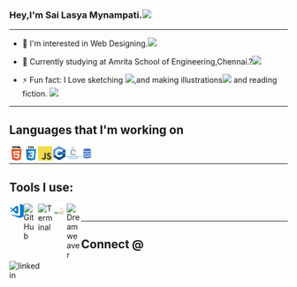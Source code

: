    ### Hey,I'm Sai Lasya Mynampati.<img src="https://media.tenor.com/images/d27aa535c8289184ad6b735d4b2f3fae/tenor.gif" width="70px"><img>

------------------
- 👀 I'm interested in Web Designing.<img src="https://c.tenor.com/e_Ib7MhDskgAAAAj/tigo-guatemala.gif" width="45px">



- 🌱 Currently studying at Amrita School of Engineering,Chennai.?<img src="https://c.tenor.com/-n8u1MNTVskAAAAj/woman-student-people.gif" width="20px">
- ⚡ Fun fact: I Love sketching <img src="https://c.tenor.com/Oy_rYG15YzgAAAAj/raf-rafs.gif" width="7px">,and making illustrations<img src="https://c.tenor.com/ZyNlDKBzMp0AAAAj/tigo-guatemala.gif" width="24px"> and reading fiction. <img src="https://c.tenor.com/cEinmuFK7s0AAAAj/book-red-bull.gif" width="25px"><img>



------------------
## Languages that I'm working on

<img align="left" alt="HTML5" width="26px" src="https://raw.githubusercontent.com/github/explore/80688e429a7d4ef2fca1e82350fe8e3517d3494d/topics/html/html.png" />
<img align="left" alt="CSS3" width="26px" src="https://raw.githubusercontent.com/github/explore/80688e429a7d4ef2fca1e82350fe8e3517d3494d/topics/css/css.png" />
<img align="left" alt="JavaScript" width="26px" src="https://raw.githubusercontent.com/github/explore/80688e429a7d4ef2fca1e82350fe8e3517d3494d/topics/javascript/javascript.png" />
<img align="left" alt="CPP" width="25px" src="https://raw.githubusercontent.com/github/explore/80688e429a7d4ef2fca1e82350fe8e3517d3494d/topics/cpp/cpp.png">
<img align="left" alt="C" width="25px" src="https://raw.githubusercontent.com/github/explore/80688e429a7d4ef2fca1e82350fe8e3517d3494d/topics/c/c.png">
<img align="left" alt="SQL" width="26px" src="https://raw.githubusercontent.com/github/explore/80688e429a7d4ef2fca1e82350fe8e3517d3494d/topics/sql/sql.png" />
<br>

------------------

## Tools I use:
<img align="left" alt="Visual Studio Code" width="26px" src="https://raw.githubusercontent.com/github/explore/80688e429a7d4ef2fca1e82350fe8e3517d3494d/topics/visual-studio-code/visual-studio-code.png" />
<img align="left" alt="GitHub" width="26px" src="https://image.flaticon.com/icons/png/512/270/270798.png" />
<img align="left" alt="Terminal" width="26px" src="https://image.flaticon.com/icons/png/512/668/668453.png" />
<img align="left" alt="MySQL" width="26px" src="https://raw.githubusercontent.com/github/explore/80688e429a7d4ef2fca1e82350fe8e3517d3494d/topics/mysql/mysql.png" />
<img align="left" alt="Dreamweaver" width="26px" src="https://image.flaticon.com/icons/png/512/552/552228.png" />

<br>

------------------

## Connect @

[<img align="left" alt="linked in" width="60px" src="https://i.pinimg.com/originals/de/b4/6f/deb46f02a59e3b3a2aa58fac16290d63.gif" />](https://www.linkedin.com/in/sai-lasya-b874711a7/)

